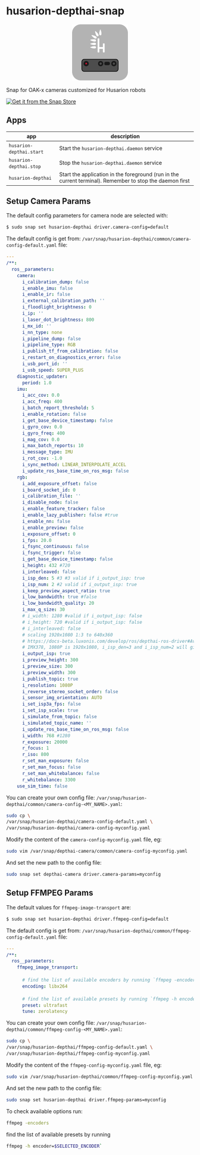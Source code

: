 # husarion-depthai-snap

<p align="center">
  <img src="snap/gui/icon.png" width="150px">
</p>

Snap for OAK-x cameras customized for Husarion robots

[![Get it from the Snap Store](https://snapcraft.io/static/images/badges/en/snap-store-black.svg)](https://snapcraft.io/husarion-depthai)


## Apps

| app | description |
| - | - |
| `husarion-depthai.start` | Start the `husarion-depthai.daemon` service |
| `husarion-depthai.stop` | Stop the `husarion-depthai.daemon` service |
| `husarion-depthai` | Start the application in the foreground (run in the current terminal). Remember to stop the daemon first |

## Setup Camera Params

The default config parameters for camera node are selected with:

```bash
$ sudo snap set husarion-depthai driver.camera-config=default
```

The default config is get from: `/var/snap/husarion-depthai/common/camera-config-default.yaml` file:

```yaml
---
/**:
  ros__parameters:
    camera:
      i_calibration_dump: false
      i_enable_imu: false
      i_enable_ir: false
      i_external_calibration_path: ''
      i_floodlight_brightness: 0
      i_ip: ''
      i_laser_dot_brightness: 800
      i_mx_id: ''
      i_nn_type: none
      i_pipeline_dump: false
      i_pipeline_type: RGB
      i_publish_tf_from_calibration: false
      i_restart_on_diagnostics_error: false
      i_usb_port_id: ''
      i_usb_speed: SUPER_PLUS
    diagnostic_updater:
      period: 1.0
    imu:
      i_acc_cov: 0.0
      i_acc_freq: 400
      i_batch_report_threshold: 5
      i_enable_rotation: false
      i_get_base_device_timestamp: false
      i_gyro_cov: 0.0
      i_gyro_freq: 400
      i_mag_cov: 0.0
      i_max_batch_reports: 10
      i_message_type: IMU
      i_rot_cov: -1.0
      i_sync_method: LINEAR_INTERPOLATE_ACCEL
      i_update_ros_base_time_on_ros_msg: false
    rgb:
      i_add_exposure_offset: false
      i_board_socket_id: 0
      i_calibration_file: ''
      i_disable_node: false
      i_enable_feature_tracker: false
      i_enable_lazy_publisher: false #true
      i_enable_nn: false
      i_enable_preview: false
      i_exposure_offset: 0
      i_fps: 20.0
      i_fsync_continuous: false
      i_fsync_trigger: false
      i_get_base_device_timestamp: false
      i_height: 432 #720
      i_interleaved: false
      i_isp_den: 5 #3 #3 valid if i_output_isp: true
      i_isp_num: 2 #2 valid if i_output_isp: true
      i_keep_preview_aspect_ratio: true
      i_low_bandwidth: true #false
      i_low_bandwidth_quality: 20
      i_max_q_size: 30
      # i_width: 1280 #valid if i_output_isp: false
      # i_height: 720 #valid if i_output_isp: false
      # i_interleaved: false
      # scaling 1920x1080 1:3 to 640x360
      # https://docs-beta.luxonis.com/develop/ros/depthai-ros-driver#Available%20sensors%20and%20their%20resolutions%3A
      # IMX378, 1080P is 1920x1080, i_isp_den=3 and i_isp_num=2 will give 1280x720 (/16=)
      i_output_isp: true
      i_preview_height: 300
      i_preview_size: 300
      i_preview_width: 300
      i_publish_topic: true
      i_resolution: 1080P
      i_reverse_stereo_socket_order: false
      i_sensor_img_orientation: AUTO
      i_set_isp3a_fps: false
      i_set_isp_scale: true
      i_simulate_from_topic: false
      i_simulated_topic_name: ''
      i_update_ros_base_time_on_ros_msg: false
      i_width: 768 #1280
      r_exposure: 20000
      r_focus: 1
      r_iso: 800
      r_set_man_exposure: false
      r_set_man_focus: false
      r_set_man_whitebalance: false
      r_whitebalance: 3300
    use_sim_time: false

```

You can create your own config file: `/var/snap/husarion-depthai/common/camera-config-<MY_NAME>.yaml`:

```bash
sudo cp \
/var/snap/husarion-depthai/camera-config-default.yaml \
/var/snap/husarion-depthai/camera-config-myconfig.yaml
```

Modify the content of the `camera-config-myconfig.yaml` file, eg:

```bash
sudo vim /var/snap/depthai-camera/common/camera-config-myconfig.yaml
```

And set the new path to the config file:

```bash
sudo snap set depthai-camera driver.camera-params=myconfig
```

## Setup FFMPEG Params

The default values for `ffmpeg-image-transport` are:

```bash
$ sudo snap set husarion-depthai driver.ffmpeg-config=default
```

The default config is get from: `/var/snap/husarion-depthai/common/ffmpeg-config-default.yaml` file:

```yaml
---
/**:
  ros__parameters:
    ffmpeg_image_transport:

      # find the list of available encoders by running `ffmpeg -encoders`
      encoding: libx264
      
      # find the list of available presets by running `ffmpeg -h encoder=libx264`
      preset: ultrafast
      tune: zerolatency
```

You can create your own config file: `/var/snap/husarion-depthai/common/ffmpeg-config-<MY_NAME>.yaml`:

```bash
sudo cp \
/var/snap/husarion-depthai/ffmpeg-config-default.yaml \
/var/snap/husarion-depthai/ffmpeg-config-myconfig.yaml
```

Modify the content of the `ffmpeg-config-myconfig.yaml` file, eg:

```bash
sudo vim /var/snap/husarion-depthai/common/ffmpeg-config-myconfig.yaml
```

And set the new path to the config file:

```bash
sudo snap set husarion-depthai driver.ffmpeg-params=myconfig
```

To check available options run:

```bash
ffmpeg -encoders
```

find the list of available presets by running

```bash
ffmpeg -h encoder=$SELECTED_ENCODER`
```
